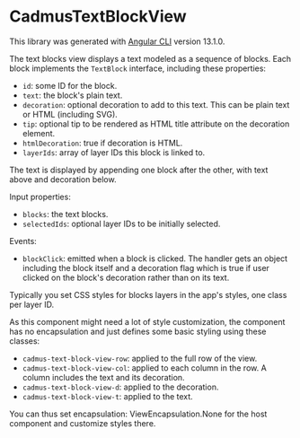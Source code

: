 # CadmusTextBlockView

This library was generated with [Angular CLI](https://github.com/angular/angular-cli) version 13.1.0.

The text blocks view displays a text modeled as a sequence of blocks. Each block implements the `TextBlock` interface, including these properties:

- `id`: some ID for the block.
- `text`: the block's plain text.
- `decoration`: optional decoration to add to this text. This can be plain text or HTML (including SVG).
- `tip`: optional tip to be rendered as HTML title attribute on the decoration element.
- `htmlDecoration`: true if decoration is HTML.
- `layerIds`: array of layer IDs this block is linked to.

The text is displayed by appending one block after the other, with text above and decoration below.

Input properties:

- `blocks`: the text blocks.
- `selectedIds`: optional layer IDs to be initially selected.

Events:

- `blockClick`: emitted when a block is clicked. The handler gets an object including the block itself and a decoration flag which is true if user clicked on the block's decoration rather than on its text.

Typically you set CSS styles for blocks layers in the app's styles, one class per layer ID.

As this component might need a lot of style customization, the component has no encapsulation and just defines some basic styling using these classes:

- `cadmus-text-block-view-row`: applied to the full row of the view.
- `cadmus-text-block-view-col`: applied to each column in the row. A column includes the text and its decoration.
- `cadmus-text-block-view-d`: applied to the decoration.
- `cadmus-text-block-view-t`: applied to the text.

You can thus set encapsulation: ViewEncapsulation.None for the host component and customize styles there.
